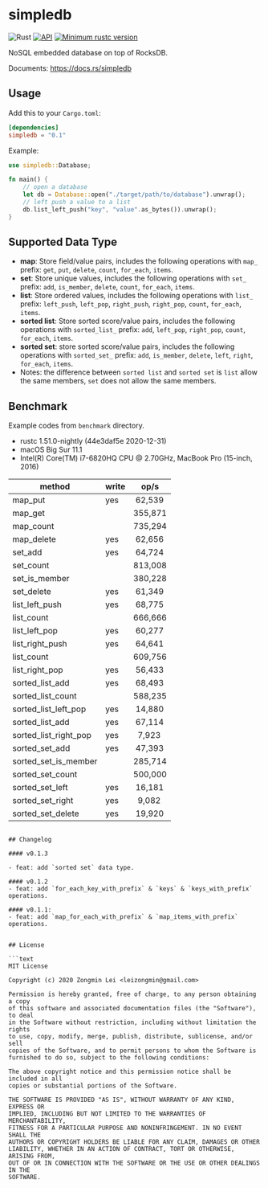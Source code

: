 # simpledb

![Rust](https://github.com/leizongmin/simpledb/workflows/Rust/badge.svg)
[![API](https://docs.rs/simpledb/badge.svg)](https://docs.rs/simpledb)
[![Minimum rustc version](https://img.shields.io/badge/rustc-1.45+-lightgray.svg)](https://github.com/leizongmin/simpledb#rust-version-requirements)

NoSQL embedded database on top of RocksDB.

Documents: https://docs.rs/simpledb

## Usage

Add this to your `Cargo.toml`:

```toml
[dependencies]
simpledb = "0.1"
```

Example:

```rust
use simpledb::Database;

fn main() {
    // open a database
    let db = Database::open("./target/path/to/database").unwrap();
    // left push a value to a list
    db.list_left_push("key", "value".as_bytes()).unwrap();
}
```

## Supported Data Type
- **map**: Store field/value pairs, includes the following operations with `map_` prefix: `get`, `put`, `delete`, `count`, `for_each`, `items`.
- **set**: Store unique values, includes the following operations with `set_` prefix: `add`, `is_member`, `delete`, `count`, `for_each`, `items`.
- **list**: Store ordered values, includes the following operations with `list_` prefix: `left_push`, `left_pop`, `right_push`, `right_pop`, `count`, `for_each`, `items`.
- **sorted list**: Store sorted score/value pairs, includes the following operations with `sorted_list_` prefix: `add`, `left_pop`, `right_pop`, `count`, `for_each`, `items`.
- **sorted set**: store sorted score/value pairs, includes the following operations with `sorted_set_` prefix: `add`, `is_member`, `delete`, `left`, `right`, `for_each`, `items`.
- Notes: the difference between `sorted list` and `sorted set` is `list` allow the same members, `set` does not allow the same members.

## Benchmark

Example codes from `benchmark` directory.

- rustc 1.51.0-nightly (44e3daf5e 2020-12-31)
- macOS Big Sur 11.1
- Intel(R) Core(TM) i7-6820HQ CPU @ 2.70GHz, MacBook Pro (15-inch, 2016)

method                | write      | op/s
----------------------|------------|----------
map_put               | yes        | &nbsp;62,539
map_get               |            | 355,871
map_count             |            | 735,294
map_delete            | yes        | &nbsp;62,656
set_add               | yes        | &nbsp;64,724
set_count             |            | 813,008
set_is_member         |            | 380,228
set_delete            | yes        | &nbsp;61,349
list_left_push        | yes        | &nbsp;68,775
list_count            |            | 666,666
list_left_pop         | yes        | &nbsp;60,277
list_right_push       | yes        | &nbsp;64,641
list_count            |            | 609,756
list_right_pop        | yes        | &nbsp;56,433
sorted_list_add       | yes        | &nbsp;68,493
sorted_list_count     |            | 588,235
sorted_list_left_pop  | yes        | &nbsp;14,880
sorted_list_add       | yes        | &nbsp;67,114
sorted_list_right_pop | yes        | &nbsp;&nbsp;7,923
sorted_set_add        | yes        | &nbsp;47,393
sorted_set_is_member  |            | 285,714
sorted_set_count      |            | 500,000
sorted_set_left       | yes        | &nbsp;16,181
sorted_set_right      | yes        | &nbsp;&nbsp;9,082
sorted_set_delete     | yes        | &nbsp;19,920
```

## Changelog

#### v0.1.3

- feat: add `sorted set` data type.

#### v0.1.2
- feat: add `for_each_key_with_prefix` & `keys` & `keys_with_prefix` operations.

#### v0.1.1:
- feat: add `map_for_each_with_prefix` & `map_items_with_prefix` operations.


## License

```text
MIT License

Copyright (c) 2020 Zongmin Lei <leizongmin@gmail.com>

Permission is hereby granted, free of charge, to any person obtaining a copy
of this software and associated documentation files (the "Software"), to deal
in the Software without restriction, including without limitation the rights
to use, copy, modify, merge, publish, distribute, sublicense, and/or sell
copies of the Software, and to permit persons to whom the Software is
furnished to do so, subject to the following conditions:

The above copyright notice and this permission notice shall be included in all
copies or substantial portions of the Software.

THE SOFTWARE IS PROVIDED "AS IS", WITHOUT WARRANTY OF ANY KIND, EXPRESS OR
IMPLIED, INCLUDING BUT NOT LIMITED TO THE WARRANTIES OF MERCHANTABILITY,
FITNESS FOR A PARTICULAR PURPOSE AND NONINFRINGEMENT. IN NO EVENT SHALL THE
AUTHORS OR COPYRIGHT HOLDERS BE LIABLE FOR ANY CLAIM, DAMAGES OR OTHER
LIABILITY, WHETHER IN AN ACTION OF CONTRACT, TORT OR OTHERWISE, ARISING FROM,
OUT OF OR IN CONNECTION WITH THE SOFTWARE OR THE USE OR OTHER DEALINGS IN THE
SOFTWARE.
```